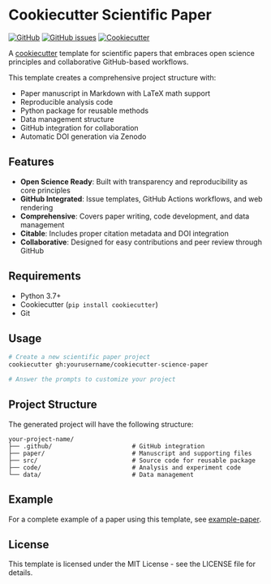# Cookiecutter Scientific Paper

[![GitHub](https://img.shields.io/github/license/yourusername/cookiecutter-scientific-paper)](LICENSE)
[![GitHub issues](https://img.shields.io/github/issues/yourusername/cookiecutter-scientific-paper)](https://github.com/yourusername/cookiecutter-scientific-paper/issues)
[![Cookiecutter](https://img.shields.io/badge/built%20with-Cookiecutter-ff69b4.svg)](https://github.com/cookiecutter/cookiecutter)

A [cookiecutter](https://github.com/cookiecutter/cookiecutter) template for scientific papers that embraces open science principles and collaborative GitHub-based workflows.

This template creates a comprehensive project structure with:

- Paper manuscript in Markdown with LaTeX math support
- Reproducible analysis code
- Python package for reusable methods
- Data management structure
- GitHub integration for collaboration
- Automatic DOI generation via Zenodo

## Features

- **Open Science Ready**: Built with transparency and reproducibility as core principles
- **GitHub Integrated**: Issue templates, GitHub Actions workflows, and web rendering
- **Comprehensive**: Covers paper writing, code development, and data management
- **Citable**: Includes proper citation metadata and DOI integration
- **Collaborative**: Designed for easy contributions and peer review through GitHub

## Requirements

- Python 3.7+
- Cookiecutter (`pip install cookiecutter`)
- Git

## Usage

```bash
# Create a new scientific paper project
cookiecutter gh:yourusername/cookiecutter-science-paper

# Answer the prompts to customize your project
```

## Project Structure

The generated project will have the following structure:

```
your-project-name/
├── .github/                      # GitHub integration
├── paper/                        # Manuscript and supporting files
├── src/                          # Source code for reusable package
├── code/                         # Analysis and experiment code
└── data/                         # Data management
```

## Example

For a complete example of a paper using this template, see [example-paper](https://github.com/yourusername/example-paper).

## License

This template is licensed under the MIT License - see the LICENSE file for details.
